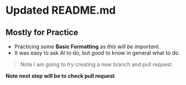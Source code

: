 # Updated README.md
## Mostly for Practice ##
- Practicing some **Basic Formatting** as *this will be important.*
- It was easy to ask AI to do, but good to know in general what to do.

> Note I am going to try creating a new branch and pull request.

**Note next step will be to check pull request**

